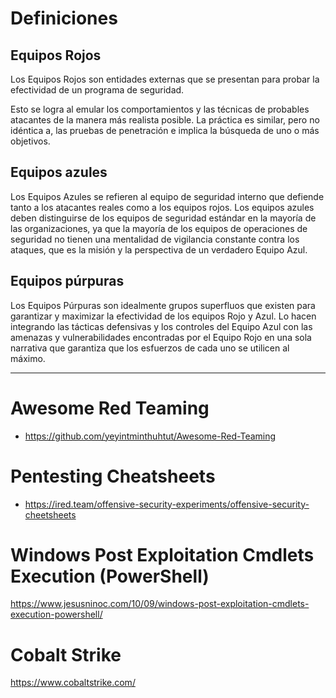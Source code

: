 # Definiciones

## Equipos Rojos
Los Equipos Rojos son entidades externas que se presentan para probar la efectividad de un programa de seguridad.

Esto se logra al emular los comportamientos y las técnicas de probables atacantes de la manera más realista posible. La práctica es similar, pero no idéntica a, las pruebas de penetración e implica la búsqueda de uno o más objetivos.

## Equipos azules
Los Equipos Azules se refieren al equipo de seguridad interno que defiende tanto a los atacantes reales como a los equipos rojos. Los equipos azules deben distinguirse de los equipos de seguridad estándar en la mayoría de las organizaciones, ya que la mayoría de los equipos de operaciones de seguridad no tienen una mentalidad de vigilancia constante contra los ataques, que es la misión y la perspectiva de un verdadero Equipo Azul.

## Equipos púrpuras
Los Equipos Púrpuras son idealmente grupos superfluos que existen para garantizar y maximizar la efectividad de los equipos Rojo y Azul. Lo hacen integrando las tácticas defensivas y los controles del Equipo Azul con las amenazas y vulnerabilidades encontradas por el Equipo Rojo en una sola narrativa que garantiza que los esfuerzos de cada uno se utilicen al máximo.

------------

# Awesome Red Teaming
* https://github.com/yeyintminthuhtut/Awesome-Red-Teaming

# Pentesting Cheatsheets
* https://ired.team/offensive-security-experiments/offensive-security-cheetsheets

# Windows Post Exploitation Cmdlets Execution (PowerShell)
https://www.jesusninoc.com/10/09/windows-post-exploitation-cmdlets-execution-powershell/

# Cobalt Strike
https://www.cobaltstrike.com/
